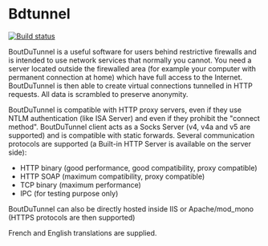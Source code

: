 # Bdtunnel 
[![Build status](https://github.com/sailro/Bdtunnel/workflows/CI/badge.svg)](https://github.com/sailro/Bdtunnel/actions?query=workflow%3ACI)

BoutDuTunnel is a useful software for users behind restrictive firewalls and is intended to use network services that normally you cannot. You need a server located outside the firewalled area (for example your computer with permanent connection at home) which have full access to the Internet. BoutDuTunnel is then able to create virtual connections tunnelled in HTTP requests. All data is scrambled to preserve anonymity.

BoutDuTunnel is compatible with HTTP proxy servers, even if they use NTLM authentication (like ISA Server) and even if they prohibit the "connect method". BoutDuTunnel client acts as a Socks Server (v4, v4a and v5 are supported) and is compatible with static forwards. Several communication protocols are supported (a Built-in HTTP Server is available on the server side):

- HTTP binary (good performance, good compatibility, proxy compatible)
- HTTP SOAP (maximum compatibility, proxy compatible)
- TCP binary (maximum performance)
- IPC (for testing purpose only)

BoutDuTunnel can also be directly hosted inside IIS or Apache/mod_mono (HTTPS protocols are then supported)

French and English translations are supplied.
